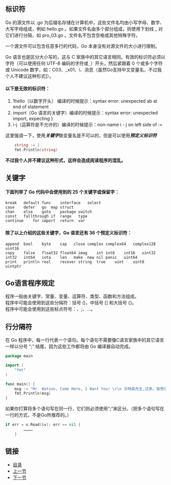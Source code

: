 ## 标识符
Go 的源文件以 .go 为后缀名存储在计算机中，这些文件名均由小写字母、数字、大写字母组成，例如 hello.go 。如果文件名由多个部分组成，则使用下划线 _ 对它们进行分隔，如 pro_03.go 。文件名不包含空格或其他特殊字符。

一个源文件可以包含任意多行的代码，Go 本身没有对源文件的大小进行限制。

Go 语言也是区分大小写的，这与 C 家族中的其它语言相同。有效的标识符必须以字符（可以使用任何 UTF-8 编码的字符或`_`）开头，然后紧跟着 0 个或多个字符或 Unicode 数字，如：C03、_x01、i、消息（虽然Go支持中文变量名，不过我个人不建议这种形式]）。

#### 以下是无效的标识符：
1. 1hello（以数字开头） 编译的时候提示：syntax error: unexpected ab at end of statement
2. import（Go 语言的关键字）编译的时候提示：syntax error: unexpected import, expecting }
3. i-j（运算符是不允许的）编译的时候提示：non-name i - j on left side of :=

这里强调一下，使用***关键字***做变量名是不可以的，但是可以使用***预定义标识符***
```go
	string := 1
	fmt.Println(string)
```
**不过我个人并不建议这种形式，这样会造成阅读程序的混乱。**
## 关键字
#### 下面列举了 Go 代码中会使用到的 25 个关键字或保留字：
    break	default	func	interface	select 
    case	defer	go	map	struct
    chan	else	goto	package	switch
    const	fallthrough	if	range	type
    continue	for	import	return	var
#### 除了以上介绍的这些关键字，Go 语言还有 36 个预定义标识符：
    append	bool	byte	cap	  close	complex	complex64	complex128	uint16
    copy	false	float32	float64	imag	int	int8	int16	uint32
    int32	int64	iota	len	  make	new	nil	panic	uint64
    print	println	real	recover	string	true	uint	uint8	uintptr

## Go语言程序规定
程序一般由关键字、常量、变量、运算符、类型、函数和方法组成。<br />
程序中可能会使用到这些分隔符：括号 ()，中括号 [] 和大括号 {}。<br />
程序中可能会使用到这些标点符号：、;、…。<br />
 
## 行分隔符
在 Go 程序中，每一行代表一个语句。每个语句不需要像C语言家族中的其它语言一样以分号 “;” 结尾，因为这些工作都将由 Go 编译器自动完成。
```go
package main

import (
	"fmt"
)

func main() {
	msg := "Mr. Watson, Come Here, I Want You! \r\n 沃特森先生,过来，我想见你！"
	fmt.Println(msg)
}
```

如果你打算将多个语句写在同一行，它们则必须使用“;”来区分。（把多个语句写在一行的方式，不是Go所推荐的。）
```go
if err = o.Read(&v); err == nil {
		…………
	}
```

## 链接
- [目录](https://github.com/sunnygocms/gobook/blob/master/menu.md)
- [上一节](./02.6.md)
- [下一节](./03.2.md)

